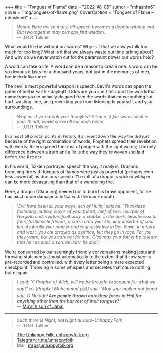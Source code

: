 +++
title = "Tongues of Flame"
date = "2022-08-05"
author = "mhashim6"
cover = "img/tongues-of-flame.png"
CoverCaption = "Tongues of Flame – mhashim6"
+++

> _Where there are so many, all speech becomes a debate without end. But two together may perhaps find wisdom._ \
> — J.R.R. Tolkien.

What would life be without our words? Why is it that we always talk too much for too long? What is it that we always waste our time talking about? And why do we never watch out for the paramount power our words hold?

A word can take a life. A word can be a reason to create one. A word can be so devious if lasts for a thousand years, not just in the memories of men, but in their lives also.

The devil's most powerful weapon is speech. Devil's words can open the gates of hell in Earth's daylight. Odds are you can't tell apart the words that came from you to actually do good from the words that cause nothing but hurt, wasting time, and preventing you from listening to yourself, and your surroundings.

> _Why must you speak your thoughts? Silence, if fair words stick in your throat, would serve all our ends better_ \
> — J.R.R. Tolkien.

In almost all pivotal points in history it all went down the way the did just because of the right combination of words; Prophets spread their revelation with words. Rulers gained the trust of people with the right words; The only difference between a truth and a lie is the way they're woven and laid before the listener.  

In his world, Tolkien portrayed speech the way it really is; Dragons breathing fire with tongues of flames were just as powerful (perhaps even less powerful) as dragons speech. The toll of a dragon's wicked whisper can be more devastating than that of a wandering fire.

Here, a dragon (Glaurung) needed not to burn his brave opponent, for he has much more damage to inflict with the same mouth:
>'_Evil have been all your ways, son of Hurin,' said he. 'Thankless fosterling, outlaw, slayer of your friend, thief of love, usurper of Nargothrond, captain foolhardy, a stabber in the dark, treacherous to foes, faithless to friends, a curse unto your kin, and deserter of your kin. As thralls your mother and your sister live in Dor-lómin, in misery and want. you are arrayed as a prince, but they go in rags. For you they yearn, but you care not for that. Glad may your father be to learn that he has such a son: as learn he shall.'_

We're consumed by our seemingly friendly conversations making jests and throwing statements almost automatically to the extent that it now seems pre-recorded and controlled. with every letter being a mere expected checkpoint. Throwing in some whispers and secretes that cause nothing but despair.

> _I said: ‘O Prophet of Allah, will we be brought to account for what we say?’ He [Prophet Muhammad (ﷺ)] said: ‘May your mother not found you, O Mu’adh! __Are people thrown onto their faces in Hell for anything other than the harvest of their tongues?__’_ \
> — [Mu’adh son of Jabal](https://sunnah.com/ibnmajah:3973)

---
> _Such there is Night, not Night as ours–Unhappy Folk_ \
> — J.R.R. Tolkien.

> [The Unhappy Folk: unhappyfolk.org](https://unhappyfolk.org) \
> [Telegram: t.me/unhappyfolk](https://t.me/unhappyfolk) \
> Mail: msg@unhappyfolk.org 